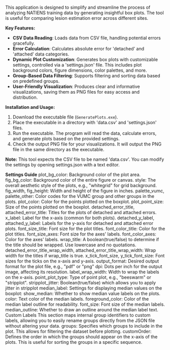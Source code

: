 This application is designed to simplify and streamline the process of analyzing NATIENS training data by generating insightful box plots. The tool is useful for comparing lesion estimation error across different sites.

**Key Features:**
- **CSV Data Reading**: Loads data from CSV file, handling potential errors gracefully.
- **Error Calculation**: Calculates absolute error for 'detached' and 'attached' data categories.
- **Dynamic Plot Customization**: Generates box plots with customizable settings, controlled via a 'settings.json' file. This includes plot background colors, figure dimensions, color palettes, and more.
- **Group-Based Data Filtering**: Supports filtering and sorting data based on predefined groups.
- **User-Friendly Visualization**: Produces clear and informative visualizations, saving them as PNG files for easy access and distribution.

**Installation and Usage:**
1. Download the executable file (`GeneratePlots.exe`).
2. Place the executable in a directory with 'data.csv' and 'settings.json' files. 
3. Run the executable. The program will read the data, calculate errors, and generate plots based on the provided settings.
4. Check the output PNG file for your visualizations. It will output the PNG file in the same directory as the executable.

**Note:** This tool expects the CSV file to be named 'data.csv'. You can modify the settings by opening settings.json with a text editor. 

**Settings Guide**
plot_bg_color: Background color of the plot area.
fig_bg_color: Background color of the entire figure or canvas.
style: The overall aesthetic style of the plots, e.g., "whitegrid" for grid background.
fig_width, fig_height: Width and height of the figure in inches.
palette_vumc, palette_other: Color codes for the VUMC group and other groups in the plots.
plot_color: Color for the points plotted on the boxplot.
plot_point_size: Size of the points plotted on the boxplot.
detached_error_title, attached_error_title: Titles for the plots of detached and attached errors.
x_label: Label for the x-axis (common for both plots).
detached_y_label, attached_y_label: Labels for the y-axis for detached and attached error plots.
font_size_title: Font size for the plot titles.
font_color_title: Color for the plot titles.
font_size_axes: Font size for the axes' labels.
font_color_axes: Color for the axes' labels.
wrap_title: A boolean(true/false) to determine if the title should be wrapped. Use lowercase and no quotations.
detached_error_title_wrap_width, attached_error_title_wrap_width: Wrap width for the titles if wrap_title is true.
x_tick_font_size, y_tick_font_size: Font sizes for the ticks on the x-axis and y-axis.
output_format: Desired output format for the plot file, e.g., "pdf" or "png"
dpi: Dots per inch for the output image, affecting its resolution.
label_wrap_width: Width to wrap the labels on the x-axis. 
point_plot_type: Type of point plot, e.g., "beeswarm" or "stripplot".
stripplot_jitter: Boolean(true/false) which allows you to apply jitter in stripplot
median_label: Settings for displaying median values on the boxplot:
show_median: Whether to show median value labels on the plots.
color: Text color of the median labels.
foreground_color: Color of the median label outline for readability.
font_size: Font size of the median labels.
median_outline: Whether to draw an outline around the median label text.
Custom Labels
This section maps internal group identifiers to custom labels, allowing you to easily rename groups directly from the JSON file without altering your data.
groups: Specifies which groups to include in the plot. This allows for filtering the dataset before plotting.
customOrder: Defines the order in which the groups should appear on the x-axis of the plots. This is useful for sorting the groups in a specific sequence.
